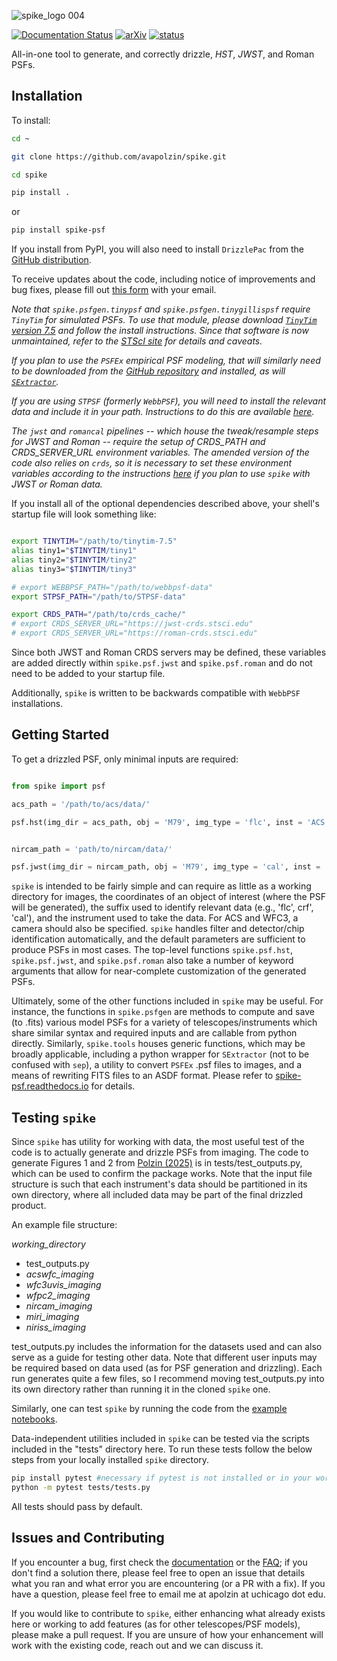 ![spike_logo 004](https://github.com/user-attachments/assets/bc7dd19e-1fe8-4c06-ae36-3501b9aa8fc5)

[![Documentation Status](https://readthedocs.org/projects/spike-psf/badge/?version=latest)](https://spike-psf.readthedocs.io/en/latest/?badge=latest) [![arXiv](https://img.shields.io/badge/arXiv-2503.02288-b31b1b)](https://arxiv.org/abs/2503.02288) [![status](https://joss.theoj.org/papers/744ad03a43040debb962391d1668ea5c/status.svg)](https://joss.theoj.org/papers/744ad03a43040debb962391d1668ea5c)

All-in-one tool to generate, and correctly drizzle, _HST_, _JWST_, and Roman PSFs.

## Installation

To install:
```bash
cd ~

git clone https://github.com/avapolzin/spike.git

cd spike

pip install .

````
or 
```bash
pip install spike-psf
```

If you install from PyPI, you will also need to install `DrizzlePac` from the [GitHub distribution](https://github.com/spacetelescope/drizzlepac.git).

To receive updates about the code, including notice of improvements and bug fixes, please fill out [this form](https://forms.gle/q7oCeD7gdVeVTPuTA) with your email.

*Note that `spike.psfgen.tinypsf` and `spike.psfgen.tinygillispsf` require `TinyTim` for simulated PSFs. To use that module, please download [`TinyTim` version 7.5](https://github.com/spacetelescope/tinytim/releases) and follow the install instructions. Since that software is now unmaintained, refer to the [STScI site](https://www.stsci.edu/hst/instrumentation/focus-and-pointing/focus/tiny-tim-hst-psf-modeling) for details and caveats.*

*If you plan to use the `PSFEx` empirical PSF modeling, that will similarly need to be downloaded from the [GitHub repository](https://github.com/astromatic/psfex) and installed, as will [`SExtractor`](https://github.com/astromatic/sextractor).*

*If you are using `STPSF` (formerly `WebbPSF`), you will need to install the relevant data and include it in your path. Instructions to do this are available [here](https://stpsf.readthedocs.io/en/latest/installation.html).*

*The `jwst` and `romancal` pipelines -- which house the tweak/resample steps for JWST and Roman -- require the setup of CRDS_PATH and CRDS_SERVER_URL environment variables. The amended version of the code also relies on `crds`, so it is necessary to set these environment variables according to the instructions [here](https://jwst-pipeline.readthedocs.io/en/latest/jwst/user_documentation/reference_files_crds.html) if you plan to use `spike` with JWST or Roman data.*

If you install all of the optional dependencies described above, your shell's startup file will look something like:

``` bash

export TINYTIM="/path/to/tinytim-7.5"
alias tiny1="$TINYTIM/tiny1"
alias tiny2="$TINYTIM/tiny2"
alias tiny3="$TINYTIM/tiny3"

# export WEBBPSF_PATH="/path/to/webbpsf-data"
export STPSF_PATH="/path/to/STPSF-data"

export CRDS_PATH="/path/to/crds_cache/"
# export CRDS_SERVER_URL="https://jwst-crds.stsci.edu"
# export CRDS_SERVER_URL="https://roman-crds.stsci.edu"
```

Since both JWST and Roman CRDS servers may be defined, these variables are added directly within `spike.psf.jwst` and `spike.psf.roman` and do not need to be added to your startup file. 

Additionally, `spike` is written to be backwards compatible with `WebbPSF` installations.


## Getting Started

To get a drizzled PSF, only minimal inputs are required:

``` python

from spike import psf

acs_path = '/path/to/acs/data/'

psf.hst(img_dir = acs_path, obj = 'M79', img_type = 'flc', inst = 'ACS', camera = 'WFC')


nircam_path = 'path/to/nircam/data/'

psf.jwst(img_dir = nircam_path, obj = 'M79', img_type = 'cal', inst = 'NIRCam')

```

`spike` is intended to be fairly simple and can require as little as a working directory for images, the coordinates of an object of interest (where the PSF will be generated), the suffix used to identify relevant data (e.g., 'flc', crf', 'cal'), and the instrument used to take the data. For ACS and WFC3, a camera should also be specified. `spike` handles filter and detector/chip identification automatically, and the default parameters are sufficient to produce PSFs in most cases. The top-level functions `spike.psf.hst`, `spike.psf.jwst`, and `spike.psf.roman` also take a number of keyword arguments that allow for near-complete customization of the generated PSFs.


Ultimately, some of the other functions included in `spike` may be useful. For instance, the functions in `spike.psfgen` are methods to compute and save (to .fits) various model PSFs for a variety of telescopes/instruments which share similar syntax and required inputs and are callable from python directly. Similarly, `spike.tools` houses generic functions, which may be broadly applicable, including a python wrapper for `SExtractor` (not to be confused with `sep`), a utility to convert `PSFEx` .psf files to images, and a means of rewriting FITS files to an ASDF format. Please refer to [spike-psf.readthedocs.io](https://spike-psf.readthedocs.io) for details.

## Testing `spike`

Since `spike` has utility for working with data, the most useful test of the code is to actually generate and drizzle PSFs from imaging. The code to generate Figures 1 and 2 from [Polzin (2025)](https://arxiv.org/abs/2503.02288) is in tests/test_outputs.py, which can be used to confirm the package works. Note that the input file structure is such that each instrument's data should be partitioned in its own directory, where all included data may be part of the final drizzled product. 

An example file structure:

*working_directory*
- test_outputs.py
- *acswfc_imaging*
- *wfc3uvis_imaging*
- *wfpc2_imaging*
- *nircam_imaging*
- *miri_imaging*
- *niriss_imaging*

test_outputs.py includes the information for the datasets used and can also serve as a guide for testing other data. Note that different user inputs may be required based on data used (as for PSF generation and drizzling). Each run generates quite a few files, so I recommend moving test_outputs.py into its own directory rather than running it in the cloned `spike` one.

Similarly, one can test `spike` by running the code from the [example notebooks](https://github.com/avapolzin/spike/tree/master/example_notebooks). 

Data-independent utilities included in `spike` can be tested via the scripts included in the "tests" directory here. To run these tests follow the below steps from your locally installed `spike` directory.

```bash
pip install pytest #necessary if pytest is not installed or in your working environment
python -m pytest tests/tests.py
```

All tests should pass by default.


## Issues and Contributing

If you encounter a bug, first check the [documentation](https://spike-psf.readthedocs.io) or the [FAQ](https://github.com/avapolzin/spike/blob/master/FAQ.md); if you don't find a solution there, please feel free to open an issue that details what you ran and what error you are encountering (or a PR with a fix). If you have a question, please feel free to email me at apolzin at uchicago dot edu.

If you would like to contribute to `spike`, either enhancing what already exists here or working to add features (as for other telescopes/PSF models), please make a pull request. If you are unsure of how your enhancement will work with the existing code, reach out and we can discuss it.

